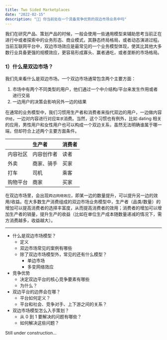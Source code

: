 ```yaml
---
title: Two Sided Marketplaces
date: "2022-02-15"
description: "👨‍🚀 你当前处在一个具备竞争优势的双边市场业务中吗"
---
```


我们在研究产品、策划产品的时候，一般会使用一些通用模型来辅助思考当前正在进行中或者探索中的业务形态、商业模式，其静态终局格局，或者动态演进过程。当前互联网平台中，双边市场效应是最常见的一个业务模型体现，使其比其他大多数行业具备更强的规模效应，更容易形成寡头、赢者通吃，或者垄断的市场格局。

### 1）什么是双边市场？

我们先来看什么是双边市场。一个双边市场通常包含两个主要方面：

1. 市场中有两个不同类型的用户，他们通过一个中介结构/平台来发生作用或者进行交易
2. 一边用户的决策会影响另外一边的结果

在通常的业务模型中，我们习惯用生产者和消费者来指代双边的用户，一边做内容`供给`，一边对内容进行对应`需求`消费。当然，这个习惯也有例外，比如 dating 相关的应用，男性用户和女性用户也可以构成一个双边关系，虽然无法明确谁属于哪一端，但却符合上述两个主要方面条件。

|          | 生产者      | 消费者  |
| :------- | :--------- | :----- |
| 内容社区   | 内容创作者  | 读者    |
| 外卖      | 商家、骑手  | 买家    |
| 打车      | 司机       | 乘客    |
| 购物平台   | 商家       | 买家    |

在双边市场里，会出现`跨边网络效应`，即某一边的数量提升，可以提升另一边的效用/收益。在大多数生产消费组成的双边市场业务模型中，生产者（品类/数量）的增加可以提高消费者的选择丰富度，从而提高消费者的效用；消费者的增加可以增加生产者的销量，提升生产的收益（比如在单位生产成本随数量递减的情况下，需方消费越多，收益越大）。



---

- 什么是双边市场模型？
  - 定义
  - 双边市场常见的案例有哪些
  - 除了双边市场模型外，常见的还有什么模型？
    - 单边市场
    - 多变网络效应
- 竞争优势
  - 决定双边平台的核心竞争要素有哪些
  - 为什么？
- 双边平台的边界会在哪？
  - 平台如何定义？
  - 平台和社会、竞争对手、上下游之间的关系？
- 双边市场模型怎么入手策划？
  - 从 0 到 1 要解决的问题有哪些？
  - 如何解决这些问题？

Still under construction...
